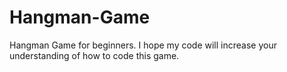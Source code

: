 # Hangman-Game
Hangman Game for beginners. I hope my code will increase your understanding of how to code this game. 
